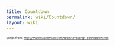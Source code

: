 ```yaml
---
title: Countdown
permalink: wiki/Countdown/
layout: wiki
---
```


<big><big>

<html>
<script language="JavaScript">
TargetDate = “06/01/2011 12:00 AM”; BackColor = “white”; ForeColor =
“\#330066”; CountActive = true; CountStepper = -1; LeadingZero = false;
//DisplayFormat = “Aw shit! %%D%% days, %%H%% Hours, %%M%% Minutes until
Trick moves to China!”; DisplayFormat = “Aw shit! %%D%% days until Trick
moves to China!”; FinishMessage = “I'm off to China!”;

</script>
<script language="JavaScript" src="http://scripts.hashemian.com/js/countdown.js">
</script>
</html>
</big></big>

<small><small><small>Script from:
<http://www.hashemian.com/tools/javascript-countdown.htm></small></small></small>

